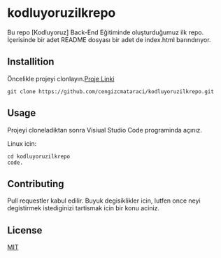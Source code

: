 # kodluyoruzilkrepo
Bu repo [Kodluyoruz] Back-End Eğitiminde oluşturduğumuz ilk repo. İçerisinde bir adet README dosyası bir adet de index.html barındırıyor.
## Installition
Öncelikle projeyi clonlayın.[Proje Linki](https://github.com/ctgelir/kodluyoruzilkrepo.git)

```
git clone https://github.com/cengizcmataraci/kodluyoruzilkrepo.git
```

## Usage
Projeyi cloneladiktan sonra Visiual Studio Code programinda açınız.

Linux icin:
```
cd kodluyoruzilkrepo
code.
```

## Contributing
Pull requestler kabul edilir. Buyuk degisiklikler icin, lutfen once neyi degistirmek istediginizi tartismak icin bir konu aciniz.

## License

[MIT](https://choosealicense.com/licenses/mit/)
